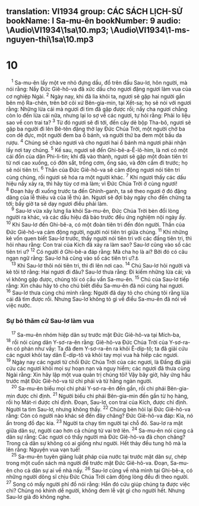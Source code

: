 translation: VI1934
group: CÁC SÁCH LỊCH-SỬ
bookName: I Sa-mu-ên 
bookNumber: 9
audio: \Audio\VI1934\1sa\10.mp3; \Audio\VI1934\1-ms-nguyen-thi\1sa\10.mp3
-------

<div class="title"><h1>10</h1></div>
<span class="verse 1sa_10_1"> <sup>1</sup> Sa-mu-ên lấy một ve nhỏ đựng dầu, đổ trên đầu Sau-lơ, hôn người, mà nói rằng: Nầy Đức Giê-hô-va đã xức dầu cho ngươi đặng ngươi làm vua của cơ nghiệp Ngài. </span>
<span class="verse 1sa_10_2"><sup>2</sup> Ngày nay, khi đã lìa khỏi ta, ngươi sẽ gặp hai người gần bên mộ Ra-chên, trên bờ cõi xứ Bên-gia-min, tại Xết-sa; họ sẽ nói với ngươi rằng: Những lừa cái mà ngươi đi tìm đã gặp được rồi; nầy cha ngươi chẳng còn lo đến lừa cái nữa, nhưng lại lo sợ về các ngươi, tự hỏi rằng: Phải lo liệu sao về con trai ta? </span>
<span class="verse 1sa_10_3"><sup>3</sup> Từ đó ngươi sẽ đi tới, đến cây dẻ bộp Tha-bô, ngươi sẽ gặp ba người đi lên Bê-tên đặng thờ lạy Đức Chúa Trời, một người chở ba con dê đực, một người đem ba ổ bánh, và người thứ ba đem một bầu da rượu. </span>
<span class="verse 1sa_10_4"><sup>4</sup> Chúng sẽ chào ngươi và cho ngươi hai ổ bánh mà ngươi phải nhận lấy nơi tay chúng. </span>
<span class="verse 1sa_10_5"><sup>5</sup> Kế sau, ngươi sẽ đến Ghi-bê-a-Ê-lô-him, là nơi có một cái đồn của dân Phi-li-tin; khi đã vào thành, ngươi sẽ gặp một đoàn tiên tri từ nơi cao xuống, có đờn sắt, trống cơm, ống sáo, và đờn cầm đi trước; họ sẽ nói tiên tri. </span>
<span class="verse 1sa_10_6"><sup>6</sup> Thần của Đức Giê-hô-va sẽ cảm động ngươi nói tiên tri cùng chúng, rồi ngươi sẽ hóa ra một người khác. </span>
<span class="verse 1sa_10_7"><sup>7</sup> Khi ngươi thấy các dấu hiệu nầy xảy ra, thì hãy tùy cơ mà làm; vì Đức Chúa Trời ở cùng ngươi! </span>
<span class="verse 1sa_10_8"><sup>8</sup> Đoạn hãy đi xuống trước ta đến Ghinh-ganh, ta sẽ theo ngươi ở đó đặng dâng của lễ thiêu và của lễ thù ân. Ngươi sẽ đợi bảy ngày cho đến chừng ta tới; bấy giờ ta sẽ dạy ngươi điều phải làm. <br/></span>
<span class="verse 1sa_10_9"> <sup>9</sup> Sau-lơ vừa xây lưng lìa khỏi Sa-mu-ên, Đức Chúa Trời bèn đổi lòng người ra khác, và các dấu hiệu đã bảo trước đều ứng nghiệm nội ngày ấy. </span>
<span class="verse 1sa_10_10"><sup>10</sup> Khi Sau-lơ đến Ghi-bê-a, có một đoàn tiên tri đến đón người. Thần của Đức Giê-hô-va cảm động người, người nói tiên tri giữa chúng. </span>
<span class="verse 1sa_10_11"><sup>11</sup> Khi những kẻ vốn quen biết Sau-lơ trước, thấy người nói tiên tri với các đấng tiên tri, thì hỏi nhau rằng: Con trai của Kích đã xảy ra làm sao? Sau-lơ cũng vào số các tiên tri ư? </span>
<span class="verse 1sa_10_12"><sup>12</sup> Có người ở Ghi-bê-a đáp rằng: Mà cha họ là ai? Bởi đó có câu ngạn ngữ rằng: Sau-lơ há cũng vào số các tiên tri ư?<a data-toggle="tooltip" data-placement="bottom" title="1Sa 19:23-24">⚓</a><br/></span>
<span class="verse 1sa_10_13"> <sup>13</sup> Khi Sau-lơ thôi nói tiên tri, thì đi lên nơi cao. </span>
<span class="verse 1sa_10_14"><sup>14</sup> Chú Sau-lơ hỏi người và kẻ tôi tớ rằng: Hai ngươi đi đâu? Sau-lơ thưa rằng: Đi kiếm những lừa cái; và vì không gặp được, chúng tôi có cầu vấn Sa-mu-ên. </span>
<span class="verse 1sa_10_15"><sup>15</sup> Chú của Sau-lơ tiếp rằng: Xin cháu hãy tỏ cho chú biết điều Sa-mu-ên đã nói cùng hai ngươi. </span>
<span class="verse 1sa_10_16"><sup>16</sup> Sau-lơ thưa cùng chú mình rằng: Người đã dạy tỏ cho chúng tôi rằng lừa cái đã tìm được rồi. Nhưng Sau-lơ không tỏ gì về điều Sa-mu-ên đã nói về việc nước. <br/></span>
<div class="title"><h3>Sự bỏ thăm cử Sau-lơ làm vua</h3></div>
<span class="verse 1sa_10_17"> <sup>17</sup> Sa-mu-ên nhóm hiệp dân sự trước mặt Đức Giê-hô-va tại Mích-ba, </span>
<span class="verse 1sa_10_18"><sup>18</sup> rồi nói cùng dân Y-sơ-ra-ên rằng: Giê-hô-va Đức Chúa Trời của Y-sơ-ra-ên có phán như vầy: Ta đã đem Y-sơ-ra-ên ra khỏi Ê-díp-tô; ta đã giải cứu các ngươi khỏi tay dân Ê-díp-tô và khỏi tay mọi vua hà hiếp các ngươi. </span>
<span class="verse 1sa_10_19"><sup>19</sup> Ngày nay các ngươi từ chối Đức Chúa Trời của các ngươi, là Đấng đã giải cứu các ngươi khỏi mọi sự hoạn nạn và nguy hiểm; các ngươi đã thưa cùng Ngài rằng: Xin hãy lập một vua quản trị chúng tôi! Vậy bây giờ, hãy ứng hầu trước mặt Đức Giê-hô-va từ chi phái và từ hằng ngàn người. <br/></span>
<span class="verse 1sa_10_20"> <sup>20</sup> Sa-mu-ên biểu mọi chi phái Y-sơ-ra-ên đến gần, rồi chi phái Bên-gia-min được chỉ định. </span>
<span class="verse 1sa_10_21"><sup>21</sup> Người biểu chi phái Bên-gia-min đến gần từ họ hàng, rồi họ Mát-ri được chỉ định. Đoạn, Sau-lơ, con trai của Kích, được chỉ định. Người ta tìm Sau-lơ, nhưng không thấy. </span>
<span class="verse 1sa_10_22"><sup>22</sup> Chúng bèn hỏi lại Đức Giê-hô-va rằng: Còn có người nào khác sẽ đến đây chăng? Đức Giê-hô-va đáp: Kìa, nó ẩn trong đồ đạc kia. </span>
<span class="verse 1sa_10_23"><sup>23</sup> Người ta chạy tìm người tại chỗ đó. Sau-lơ ra mặt giữa dân sự, người cao hơn cả chúng từ vai trở lên. </span>
<span class="verse 1sa_10_24"><sup>24</sup> Sa-mu-ên nói cùng cả dân sự rằng: Các ngươi có thấy người mà Đức Giê-hô-va đã chọn chăng? Trong cả dân sự không có ai giống như người. Hết thảy đều tung hô mà la lên rằng: Nguyện vua vạn tuế! <br/></span>
<span class="verse 1sa_10_25"> <sup>25</sup> Sa-mu-ên tuyên giảng luật pháp của nước tại trước mặt dân sự, chép trong một cuốn sách mà người để trước mặt Đức Giê-hô-va. Đoạn, Sa-mu-ên cho cả dân sự ai về nhà nấy. </span>
<span class="verse 1sa_10_26"><sup>26</sup> Sau-lơ cũng về nhà mình tại Ghi-bê-a, có những người dõng sĩ chịu Đức Chúa Trời cảm động lòng đều đi theo người. </span>
<span class="verse 1sa_10_27"><sup>27</sup> Song có mấy người phỉ đồ nói rằng: Hắn đó cứu giúp chúng ta được việc chi? Chúng nó khinh dể người, không đem lễ vật gì cho người hết. Nhưng Sau-lơ giả đò không nghe. <br/></span>
